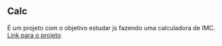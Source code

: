 ## Calc
É um projeto com o objetivo estudar js fazendo uma calculadora de IMC.
<a href="https://calcimc.yagoarruda.repl.co/">Link para o projeto</a>